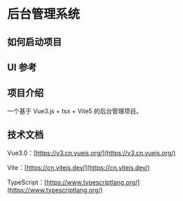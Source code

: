 # 后台管理系统

## 如何启动项目

## UI 参考

## 项目介绍

一个基于 Vue3.js + tsx + Vite5 的后台管理项目。

## 技术文档

Vue3.0：[https://v3.cn.vuejs.org/](https://v3.cn.vuejs.org/)

Vite：[https://cn.vitejs.dev/](https://cn.vitejs.dev/)

TypeScript：[https://www.typescriptlang.org/](https://www.typescriptlang.org/)
